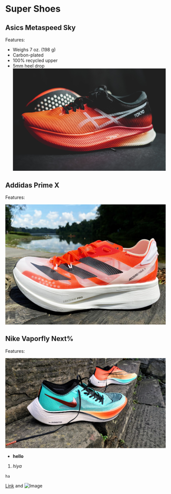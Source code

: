 # Super Shoes


## Asics Metaspeed Sky
Features:
- Weighs 7 oz. (198 g) 
- Carbon-plated
- 100% recycled upper
-  5mm heel drop
![Image](asics-metaspeed-sky-feature.jpg)

## Addidas Prime X
Features:

![Image](adidasprimex.jpg)

## Nike Vaporfly Next%
Features:

![Image](vaporflys.jpg)
- **hello**

1. _hiya_

`ha`


[Link](url) and ![Image](src)
```

